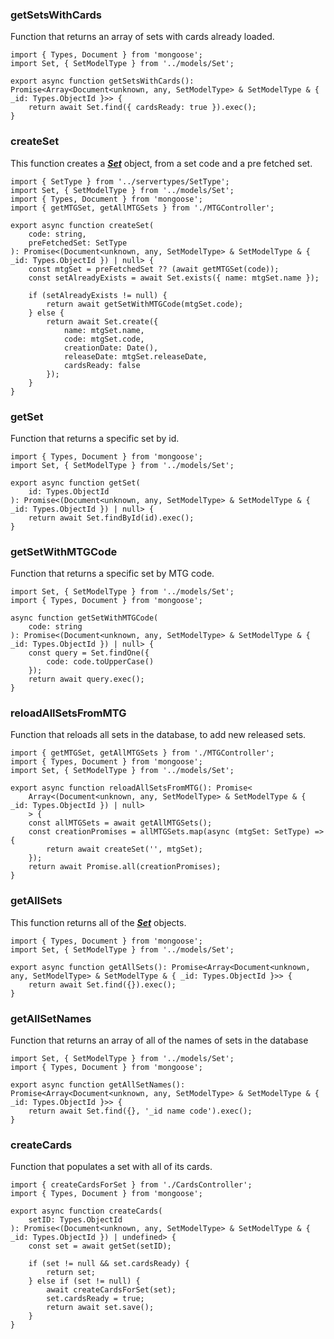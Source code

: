 ### getSetsWithCards
Function that returns an array of sets with cards already loaded.
```tsx
import { Types, Document } from 'mongoose';
import Set, { SetModelType } from '../models/Set';

export async function getSetsWithCards(): Promise<Array<Document<unknown, any, SetModelType> & SetModelType & { _id: Types.ObjectId }>> {
    return await Set.find({ cardsReady: true }).exec();
}
```

### createSet
This function creates a **_[Set](../models/Set)_** object, from a set code and a pre fetched set.
```tsx
import { SetType } from '../servertypes/SetType';
import Set, { SetModelType } from '../models/Set';
import { Types, Document } from 'mongoose';
import { getMTGSet, getAllMTGSets } from './MTGController';

export async function createSet(
    code: string,
    preFetchedSet: SetType
): Promise<(Document<unknown, any, SetModelType> & SetModelType & { _id: Types.ObjectId }) | null> {
    const mtgSet = preFetchedSet ?? (await getMTGSet(code));
    const setAlreadyExists = await Set.exists({ name: mtgSet.name });

    if (setAlreadyExists != null) {
        return await getSetWithMTGCode(mtgSet.code);
    } else {
        return await Set.create({
            name: mtgSet.name,
            code: mtgSet.code,
            creationDate: Date(),
            releaseDate: mtgSet.releaseDate,
            cardsReady: false
        });
    }
}
```

### getSet
Function that returns a specific set by id.
```tsx
import { Types, Document } from 'mongoose';
import Set, { SetModelType } from '../models/Set';

export async function getSet(
    id: Types.ObjectId
): Promise<(Document<unknown, any, SetModelType> & SetModelType & { _id: Types.ObjectId }) | null> {
    return await Set.findById(id).exec();
}
```

### getSetWithMTGCode
Function that returns a specific set by MTG code.
```tsx
import Set, { SetModelType } from '../models/Set';
import { Types, Document } from 'mongoose';

async function getSetWithMTGCode(
    code: string
): Promise<(Document<unknown, any, SetModelType> & SetModelType & { _id: Types.ObjectId }) | null> {
    const query = Set.findOne({
        code: code.toUpperCase()
    });
    return await query.exec();
}
```

### reloadAllSetsFromMTG
Function that reloads all sets in the database, to add new released sets.
```tsx
import { getMTGSet, getAllMTGSets } from './MTGController';
import { Types, Document } from 'mongoose';
import Set, { SetModelType } from '../models/Set';

export async function reloadAllSetsFromMTG(): Promise<
    Array<(Document<unknown, any, SetModelType> & SetModelType & { _id: Types.ObjectId }) | null>
    > {
    const allMTGSets = await getAllMTGSets();
    const creationPromises = allMTGSets.map(async (mtgSet: SetType) => {
        return await createSet('', mtgSet);
    });
    return await Promise.all(creationPromises);
}
```

### getAllSets
This function returns all of the **_[Set](../models/Set)_** objects.
```tsx
import { Types, Document } from 'mongoose';
import Set, { SetModelType } from '../models/Set';

export async function getAllSets(): Promise<Array<Document<unknown, any, SetModelType> & SetModelType & { _id: Types.ObjectId }>> {
    return await Set.find({}).exec();
}
```

### getAllSetNames
Function that returns an array of all of the names of sets in the database
```tsx
import Set, { SetModelType } from '../models/Set';
import { Types, Document } from 'mongoose';

export async function getAllSetNames(): Promise<Array<Document<unknown, any, SetModelType> & SetModelType & { _id: Types.ObjectId }>> {
    return await Set.find({}, '_id name code').exec();
}
```

### createCards
Function that populates a set with all of its cards.
```tsx
import { createCardsForSet } from './CardsController';
import { Types, Document } from 'mongoose';

export async function createCards(
    setID: Types.ObjectId
): Promise<(Document<unknown, any, SetModelType> & SetModelType & { _id: Types.ObjectId }) | undefined> {
    const set = await getSet(setID);

    if (set != null && set.cardsReady) {
        return set;
    } else if (set != null) {
        await createCardsForSet(set);
        set.cardsReady = true;
        return await set.save();
    }
}
```